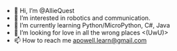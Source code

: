 - 👋 Hi, I’m @AllieQuest
- 👀 I’m interested in robotics and communication.
- 🌱 I’m currently learning Python/MicroPython, C#, Java
- 💞️ I’m looking for love in all the wrong places <(UwU)>
- 📫 How to reach me apowell.learn@gmail.com

<!---
AllieQuest/AllieQuest is a ✨ special ✨ repository because its `README.md` (this file) appears on your GitHub profile.
You can click the Preview link to take a look at your changes.
--->
